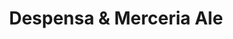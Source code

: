 ---
title: "Despensa & Merceria Ale"
url: /presidente-franco/despensa-y-merceria-ale/
shop: general
---
